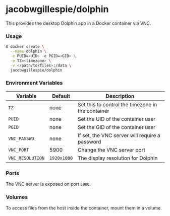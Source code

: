 # jacobwgillespie/dolphin

This provides the desktop Dolphin app in a Docker container via VNC.

### Usage

```bash
$ docker create \
  --name dolphin \
  -e PUID=<UID> -e PGID=<GID> \
  -e TZ=<timezone> \
  -v </path/to/files>:/data \
  jacobwgillespie/dolphin
```

### Environment Variables

Variable | Default | Description
-------- | ------- | -----------
`TZ` | none | Set this to control the timezone in the container
`PUID` | none | Set the UID of the container user
`PGID` | none | Set the GID of the container user
`VNC_PASSWD` | none | If set, the VNC server will require a password
`VNC_PORT` | 5900 | Change the VNC server port
`VNC_RESOLUTION` | `1920x1080` | The display resolution for Dolphin

### Ports

The VNC server is exposed on port `5900`.

### Volumes

To access files from the host inside the container, mount them in a volume.
